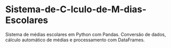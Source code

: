 # Sistema-de-C-lculo-de-M-dias-Escolares
Sistema de médias escolares em Python com Pandas. Conversão de dados, cálculo automático de médias e processamento com DataFrames.
